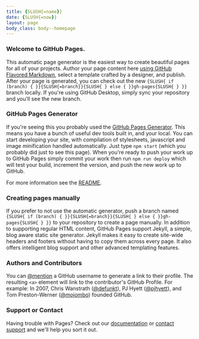 ```yaml
---
title: {SLUSH{=name}}
date: {SLUSH{=now}}
layout: page
body_class: body--homepage
---
```


### Welcome to GitHub Pages.

This automatic page generator is the easiest way to create beautiful pages for all of your projects. Author your page content here [using GitHub Flavored Markdown](https://guides.github.com/features/mastering-markdown/), select a template crafted by a designer, and publish. After your page is generated, you can check out the new `{SLUSH{ if (branch) { }}{SLUSH{=branch}}{SLUSH{ } else { }}gh-pages{SLUSH{ } }}` branch locally. If you're using GitHub Desktop, simply sync your repository and you'll see the new branch.

### GitHub Pages Generator

If you're seeing this you probably used the [GitHub Pages Generator](https://github.com/ronik-design/slush-gh-pages). This means you have a bunch of useful dev tools built in, and your local. You can start developing your site, with compilation of stylesheets, javascript and image minification handled automatically. Just type `npm start` (which you probably did just to see this page). When you're ready to push your work up to GitHub Pages simply commit your work then run `npm run deploy` which will test your build, increment the version, and push the new work up to GitHub.

For more information see the [README](/README.md).

### Creating pages manually

If you prefer to not use the automatic generator, push a branch named `{SLUSH{ if (branch) { }}{SLUSH{=branch}}{SLUSH{ } else { }}gh-pages{SLUSH{ } }}` to your repository to create a page manually. In addition to supporting regular HTML content, GitHub Pages support Jekyll, a simple, blog aware static site generator. Jekyll makes it easy to create site-wide headers and footers without having to copy them across every page. It also offers intelligent blog support and other advanced templating features.

### Authors and Contributors

You can [@mention](https://help.github.com/articles/basic-writing-and-formatting-syntax/#mentioning-users-and-teams) a GitHub username to generate a link to their profile. The resulting `<a>` element will link to the contributor's GitHub Profile. For example: In 2007, Chris Wanstrath ([@defunkt](https://github.com/defunkt)), PJ Hyett ([@pjhyett](https://github.com/pjhyett)), and Tom Preston-Werner ([@mojombo](https://github.com/mojombo)) founded GitHub.

### Support or Contact

Having trouble with Pages? Check out our [documentation](https://help.github.com/pages) or [contact support](https://github.com/contact) and we'll help you sort it out.
